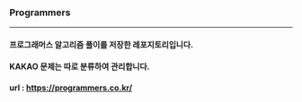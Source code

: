 ### Programmers
----------
  #### 프로그래머스 알고리즘 풀이를 저장한 레포지토리입니다.
  #### KAKAO 문제는 따로 분류하여 관리합니다.
  #### url : https://programmers.co.kr/
